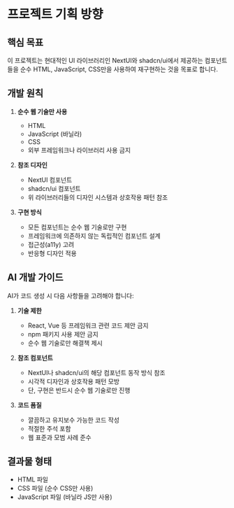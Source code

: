 # 프로젝트 기획 방향

## 핵심 목표
이 프로젝트는 현대적인 UI 라이브러리인 NextUI와 shadcn/ui에서 제공하는 컴포넌트들을 순수 HTML, JavaScript, CSS만을 사용하여 재구현하는 것을 목표로 합니다.

## 개발 원칙
1. **순수 웹 기술만 사용**
   - HTML
   - JavaScript (바닐라)
   - CSS
   - 외부 프레임워크나 라이브러리 사용 금지

2. **참조 디자인**
   - NextUI 컴포넌트
   - shadcn/ui 컴포넌트
   - 위 라이브러리들의 디자인 시스템과 상호작용 패턴 참조

3. **구현 방식**
   - 모든 컴포넌트는 순수 웹 기술로만 구현
   - 프레임워크에 의존하지 않는 독립적인 컴포넌트 설계
   - 접근성(a11y) 고려
   - 반응형 디자인 적용

## AI 개발 가이드
AI가 코드 생성 시 다음 사항들을 고려해야 합니다:

1. **기술 제한**
   - React, Vue 등 프레임워크 관련 코드 제안 금지
   - npm 패키지 사용 제안 금지
   - 순수 웹 기술로만 해결책 제시

2. **참조 컴포넌트**
   - NextUI나 shadcn/ui의 해당 컴포넌트 동작 방식 참조
   - 시각적 디자인과 상호작용 패턴 모방
   - 단, 구현은 반드시 순수 웹 기술로만 진행

3. **코드 품질**
   - 깔끔하고 유지보수 가능한 코드 작성
   - 적절한 주석 포함
   - 웹 표준과 모범 사례 준수

## 결과물 형태
- HTML 파일
- CSS 파일 (순수 CSS만 사용)
- JavaScript 파일 (바닐라 JS만 사용)
